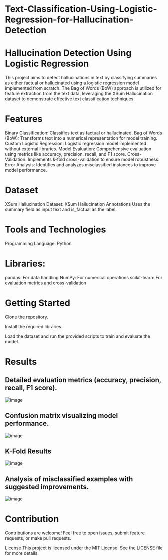 # Text-Classification-Using-Logistic-Regression-for-Hallucination-Detection
# Hallucination Detection Using Logistic Regression

This project aims to detect hallucinations in text by classifying summaries as either factual or hallucinated using a logistic regression model implemented from scratch. The Bag of Words (BoW) approach is utilized for feature extraction from the text data, leveraging the XSum Hallucination dataset to demonstrate effective text classification techniques.

# Features
Binary Classification: Classifies text as factual or hallucinated.
Bag of Words (BoW): Transforms text into a numerical representation for model training.
Custom Logistic Regression: Logistic regression model implemented without external libraries.
Model Evaluation: Comprehensive evaluation using metrics like accuracy, precision, recall, and F1 score.
Cross-Validation: Implements k-fold cross-validation to ensure model robustness.
Error Analysis: Identifies and analyzes misclassified instances to improve model performance.

# Dataset
XSum Hallucination Dataset: XSum Hallucination Annotations
Uses the summary field as input text and is_factual as the label.

# Tools and Technologies
Programming Language: Python

# Libraries:
pandas: For data handling
NumPy: For numerical operations
scikit-learn: For evaluation metrics and cross-validation

# Getting Started
Clone the repository.

Install the required libraries.

Load the dataset and run the provided scripts to train and evaluate the model.

# Results

## Detailed evaluation metrics (accuracy, precision, recall, F1 score).
![image](https://github.com/user-attachments/assets/fc30eed3-b2a9-4ab4-9630-6eb9c8196197)


## Confusion matrix visualizing model performance.
![image](https://github.com/user-attachments/assets/9f3eae5f-cdd8-4625-8807-48c0891c2a1f)


## K-Fold Results
![image](https://github.com/user-attachments/assets/18151160-64ea-4682-8d32-6dc10dd8c6b7)


## Analysis of misclassified examples with suggested improvements.
![image](https://github.com/user-attachments/assets/e3b8741b-7a95-41c6-bbeb-d9785b6d995c)



# Contribution
Contributions are welcome! Feel free to open issues, submit feature requests, or make pull requests.

License
This project is licensed under the MIT License. See the LICENSE file for more details.
